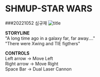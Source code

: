 **SHMUP-STAR WARS**
===================
###20221052 심규재
![title](https://github.com/SimGyuJae/SHMUP-STARWARS/assets/135809399/2d5921c3-0638-4f82-a278-e9867247b09a)

**STORYLINE**   
"A long time ago in a galaxy far, far away...."   
"There were Xwing and TIE figthers"   

**CONTROLS**   
Left arrow -> Move Left   
Right arrow -> Move Right   
Space Bar -> Dual Laser Cannon 

